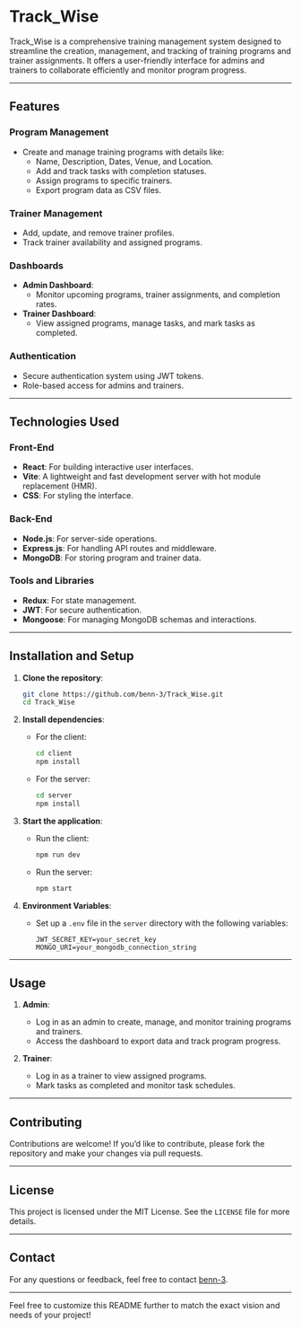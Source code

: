 # Track_Wise

Track_Wise is a comprehensive training management system designed to streamline the creation, management, and tracking of training programs and trainer assignments. It offers a user-friendly interface for admins and trainers to collaborate efficiently and monitor program progress.

---

## Features

### Program Management
- Create and manage training programs with details like:
  - Name, Description, Dates, Venue, and Location.
  - Add and track tasks with completion statuses.
  - Assign programs to specific trainers.
  - Export program data as CSV files.

### Trainer Management
- Add, update, and remove trainer profiles.
- Track trainer availability and assigned programs.

### Dashboards
- **Admin Dashboard**:
  - Monitor upcoming programs, trainer assignments, and completion rates.
- **Trainer Dashboard**:
  - View assigned programs, manage tasks, and mark tasks as completed.

### Authentication
- Secure authentication system using JWT tokens.
- Role-based access for admins and trainers.

---

## Technologies Used

### Front-End
- **React**: For building interactive user interfaces.
- **Vite**: A lightweight and fast development server with hot module replacement (HMR).
- **CSS**: For styling the interface.

### Back-End
- **Node.js**: For server-side operations.
- **Express.js**: For handling API routes and middleware.
- **MongoDB**: For storing program and trainer data.

### Tools and Libraries
- **Redux**: For state management.
- **JWT**: For secure authentication.
- **Mongoose**: For managing MongoDB schemas and interactions.

---

## Installation and Setup

1. **Clone the repository**:
   ```bash
   git clone https://github.com/benn-3/Track_Wise.git
   cd Track_Wise
   ```

2. **Install dependencies**:
   - For the client:
     ```bash
     cd client
     npm install
     ```
   - For the server:
     ```bash
     cd server
     npm install
     ```

3. **Start the application**:
   - Run the client:
     ```bash
     npm run dev
     ```
   - Run the server:
     ```bash
     npm start
     ```

4. **Environment Variables**:
   - Set up a `.env` file in the `server` directory with the following variables:
     ```
     JWT_SECRET_KEY=your_secret_key
     MONGO_URI=your_mongodb_connection_string
     ```

---

## Usage

1. **Admin**:
   - Log in as an admin to create, manage, and monitor training programs and trainers.
   - Access the dashboard to export data and track program progress.

2. **Trainer**:
   - Log in as a trainer to view assigned programs.
   - Mark tasks as completed and monitor task schedules.

---

## Contributing

Contributions are welcome! If you’d like to contribute, please fork the repository and make your changes via pull requests.

---

## License

This project is licensed under the MIT License. See the `LICENSE` file for more details.

---

## Contact

For any questions or feedback, feel free to contact [benn-3](https://github.com/benn-3).

---

Feel free to customize this README further to match the exact vision and needs of your project!
